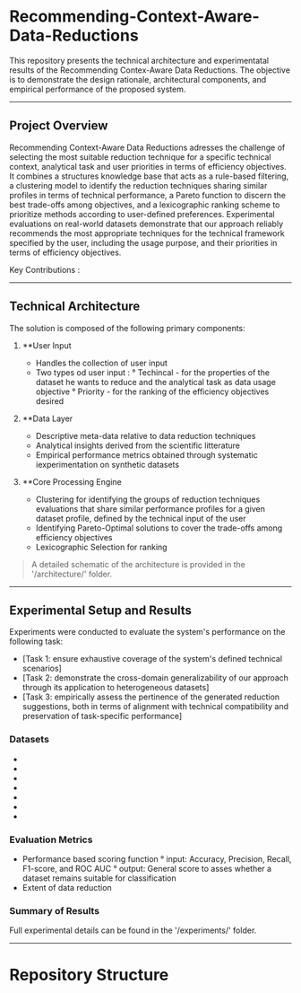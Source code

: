 # Recommending-Context-Aware-Data-Reductions

This repository presents the technical architecture and experimentatal results of the Recommending Contex-Aware Data Reductions.
The objective is to demonstrate the design rationale, architectural components, and empirical performance of the proposed system.

---

## Project Overview

Recommending Context-Aware Data Reductions adresses the challenge of selecting the most suitable reduction technique for a specific technical context, analytical task and user priorities in terms of efficiency objectives. It combines a structures knowledge base that acts as a rule-based filtering, a clustering model to identify the reduction techniques sharing similar profiles in terms of technical performance, a Pareto function to discern the best trade-offs among objectives, and a lexicographic ranking scheme to prioritize methods according to user-defined preferences. Experimental evaluations on real-world datasets demonstrate that our approach reliably recommends the most appropriate techniques for the technical framework specified by the user, including the usage purpose, and their priorities in terms of efficiency objectives.

Key Contributions :

---

## Technical Architecture 

The solution is composed of the following primary components:

1. **User Input
   - Handles the collection of user input
   - Two types od user input :
     ° Techincal - for the properties of the dataset he wants to reduce and the analytical task as data usage objective
     ° Priority - for the ranking of the efficiency objectives desired
     
2. **Data Layer
   - Descriptive meta-data relative to data reduction techniques
   - Analytical insights derived from the scientific litterature
   - Empirical performance metrics obtained through systematic iexperimentation on synthetic datasets
     
3. **Core Processing Engine
   - Clustering for identifying the groups of reduction techniques evaluations that share similar performance profiles for a given dataset profile, defined by the technical input of the user
   - Identifying Pareto-Optimal solutions to cover the trade-offs among efficiency objectives
   - Lexicographic Selection for ranking

> A detailed schematic of the architecture is provided in the '/architecture/' folder.

---

## Experimental Setup and Results

Experiments were conducted to evaluate the system's performance on the following task:

- [Task 1: ensure exhaustive coverage of the system's defined technical scenarios]
- [Task 2: demonstrate the cross-domain generalizability of our approach through its application to heterogeneous datasets]
- [Task 3: empirically assess the pertinence of the generated reduction suggestions, both in terms of alignment with technical compatibility and preservation of task-specific performance]

### Datasets

- [Heart Attack Prediction]: https://www.kaggle.com/datasets/juledz/heart-attack-prediction
- [Hotel Booking]: https://www.kaggle.com/datasets/jessemostipak/hotel-booking-demand
- [Housing]: https://www.kaggle.com/datasets/camnugent/california-housing-prices
- [Company Bankruptcy Prediction]: https://www.kaggle.com/datasets/fedesoriano/company-bankruptcy-prediction
- [Mushrooms Classification]: https://www.kaggle.com/datasets/uciml/mushroom-classification
- [Boston House Pricing]: https://www.kaggle.com/datasets/fedesoriano/the-boston-houseprice-data
- [Students Performance]: https://www.kaggle.com/datasets/spscientist/students-performance-in-exams

### Evaluation Metrics 

- Performance based scoring function
  ° input: Accuracy, Precision, Recall, F1-score, and ROC AUC
  ° output: General score to asses whether a dataset remains suitable for classification
- Extent of data reduction

### Summary of Results

Full experimental details can be found in the '/experiments/' folder.

---

# Repository Structure
